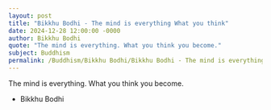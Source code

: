 ```yaml
---
layout: post
title: "Bikkhu Bodhi - The mind is everything What you think"
date: 2024-12-28 12:00:00 -0000
author: Bikkhu Bodhi
quote: "The mind is everything. What you think you become."
subject: Buddhism
permalink: /Buddhism/Bikkhu Bodhi/Bikkhu Bodhi - The mind is everything What you think
---
```


The mind is everything. What you think you become.

- Bikkhu Bodhi

